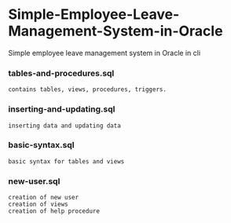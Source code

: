 # Simple-Employee-Leave-Management-System-in-Oracle
Simple employee leave management system in Oracle in cli

### tables-and-procedures.sql
    contains tables, views, procedures, triggers.

### inserting-and-updating.sql
    inserting data and updating data

### basic-syntax.sql
    basic syntax for tables and views

### new-user.sql
    creation of new user
    creation of views
    creation of help procedure

